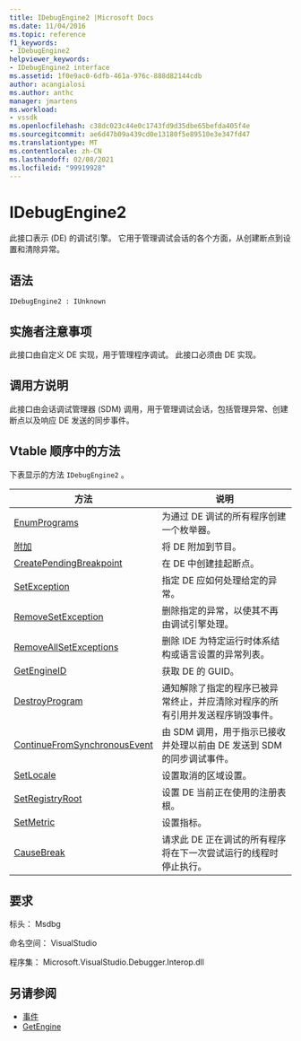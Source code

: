 ```yaml
---
title: IDebugEngine2 |Microsoft Docs
ms.date: 11/04/2016
ms.topic: reference
f1_keywords:
- IDebugEngine2
helpviewer_keywords:
- IDebugEngine2 interface
ms.assetid: 1f0e9ac0-6dfb-461a-976c-888d82144cdb
author: acangialosi
ms.author: anthc
manager: jmartens
ms.workload:
- vssdk
ms.openlocfilehash: c38dc023c44e0c1743fd9d35dbe65befda405f4e
ms.sourcegitcommit: ae6d47b09a439cd0e13180f5e89510e3e347fd47
ms.translationtype: MT
ms.contentlocale: zh-CN
ms.lasthandoff: 02/08/2021
ms.locfileid: "99919928"
---
```

# <a name="idebugengine2"></a>IDebugEngine2
此接口表示 (DE) 的调试引擎。 它用于管理调试会话的各个方面，从创建断点到设置和清除异常。

## <a name="syntax"></a>语法

```
IDebugEngine2 : IUnknown
```

## <a name="notes-for-implementers"></a>实施者注意事项
 此接口由自定义 DE 实现，用于管理程序调试。 此接口必须由 DE 实现。

## <a name="notes-for-callers"></a>调用方说明
 此接口由会话调试管理器 (SDM) 调用，用于管理调试会话，包括管理异常、创建断点以及响应 DE 发送的同步事件。

## <a name="methods-in-vtable-order"></a>Vtable 顺序中的方法
 下表显示的方法 `IDebugEngine2` 。

|方法|说明|
|------------|-----------------|
|[EnumPrograms](../../../extensibility/debugger/reference/idebugengine2-enumprograms.md)|为通过 DE 调试的所有程序创建一个枚举器。|
|[附加](../../../extensibility/debugger/reference/idebugengine2-attach.md)|将 DE 附加到节目。|
|[CreatePendingBreakpoint](../../../extensibility/debugger/reference/idebugengine2-creatependingbreakpoint.md)|在 DE 中创建挂起断点。|
|[SetException](../../../extensibility/debugger/reference/idebugengine2-setexception.md)|指定 DE 应如何处理给定的异常。|
|[RemoveSetException](../../../extensibility/debugger/reference/idebugengine2-removesetexception.md)|删除指定的异常，以使其不再由调试引擎处理。|
|[RemoveAllSetExceptions](../../../extensibility/debugger/reference/idebugengine2-removeallsetexceptions.md)|删除 IDE 为特定运行时体系结构或语言设置的异常列表。|
|[GetEngineID](../../../extensibility/debugger/reference/idebugengine2-getengineid.md)|获取 DE 的 GUID。|
|[DestroyProgram](../../../extensibility/debugger/reference/idebugengine2-destroyprogram.md)|通知解除了指定的程序已被异常终止，并应清除对程序的所有引用并发送程序销毁事件。|
|[ContinueFromSynchronousEvent](../../../extensibility/debugger/reference/idebugengine2-continuefromsynchronousevent.md)|由 SDM 调用，用于指示已接收并处理以前由 DE 发送到 SDM 的同步调试事件。|
|[SetLocale](../../../extensibility/debugger/reference/idebugengine2-setlocale.md)|设置取消的区域设置。|
|[SetRegistryRoot](../../../extensibility/debugger/reference/idebugengine2-setregistryroot.md)|设置 DE 当前正在使用的注册表根。|
|[SetMetric](../../../extensibility/debugger/reference/idebugengine2-setmetric.md)|设置指标。|
|[CauseBreak](../../../extensibility/debugger/reference/idebugengine2-causebreak.md)|请求此 DE 正在调试的所有程序将在下一次尝试运行的线程时停止执行。|

## <a name="requirements"></a>要求
 标头： Msdbg

 命名空间： VisualStudio

 程序集： Microsoft.VisualStudio.Debugger.Interop.dll

## <a name="see-also"></a>另请参阅
- [事件](../../../extensibility/debugger/reference/idebugeventcallback2-event.md)
- [GetEngine](../../../extensibility/debugger/reference/idebugenginecreateevent2-getengine.md)

